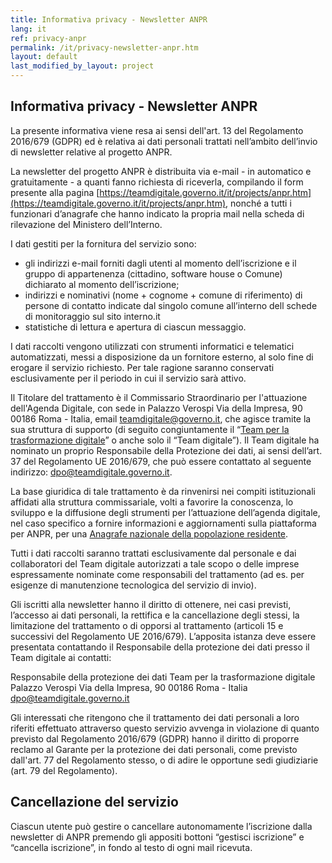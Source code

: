 ```yaml
---
title: Informativa privacy - Newsletter ANPR
lang: it
ref: privacy-anpr
permalink: /it/privacy-newsletter-anpr.htm
layout: default
last_modified_by_layout: project
---
```


<h2>Informativa privacy - Newsletter ANPR</h2>

La presente informativa viene resa ai sensi dell'art. 13 del Regolamento 2016/679 (GDPR) ed è relativa ai dati personali trattati nell’ambito dell’invio di newsletter relative al progetto ANPR.

La newsletter del progetto ANPR è distribuita via e-mail - in automatico e gratuitamente - a quanti fanno richiesta di riceverla, compilando il form presente alla pagina [https://teamdigitale.governo.it/it/projects/anpr.htm](https://teamdigitale.governo.it/it/projects/anpr.htm), nonché a tutti i funzionari d’anagrafe che hanno indicato la propria mail nella scheda di rilevazione del Ministero dell’Interno.

I dati gestiti per la fornitura del servizio sono:

- gli indirizzi e-mail forniti dagli utenti al momento dell’iscrizione e il gruppo di appartenenza (cittadino, software house o Comune) dichiarato al momento dell’iscrizione;
- indirizzi e nominativi (nome + cognome + comune di riferimento) di persone di contatto indicate dal singolo comune all’interno dell schede di monitoraggio sul sito interno.it
- statistiche di lettura e apertura di ciascun messaggio. 

I dati raccolti vengono utilizzati con strumenti informatici e telematici automatizzati, messi a disposizione da un fornitore esterno, al solo fine di erogare il servizio richiesto. Per tale ragione saranno conservati esclusivamente per il periodo in cui il servizio sarà attivo. 

Il Titolare del trattamento è il Commissario Straordinario per l'attuazione dell'Agenda Digitale, con sede in Palazzo Verospi Via della Impresa, 90 00186 Roma - Italia, email [teamdigitale@governo.it](teamdigitale@governo.it), che agisce tramite la sua struttura di supporto (di seguito congiuntamente il “[Team per la trasformazione digitale](https://teamdigitale.governo.it/)” o anche solo il “Team digitale”).
Il Team digitale ha nominato un proprio Responsabile della Protezione dei dati, ai sensi dell’art. 37 del Regolamento UE 2016/679, che può essere contattato al seguente indirizzo: [dpo@teamdigitale.governo.it](dpo@teamdigitale.governo.it).

La base giuridica di tale trattamento è da rinvenirsi nei compiti istituzionali affidati alla struttura commissariale, volti a favorire la conoscenza, lo sviluppo e la diffusione degli strumenti per l’attuazione dell’agenda digitale, nel caso specifico a fornire informazioni e aggiornamenti sulla piattaforma per ANPR, per una [Anagrafe nazionale della popolazione residente](https://teamdigitale.governo.it/it/projects/anpr.htm).

Tutti i dati raccolti saranno trattati esclusivamente dal personale e dai collaboratori del Team digitale autorizzati a tale scopo o delle imprese espressamente nominate come responsabili del trattamento (ad es. per esigenze di manutenzione tecnologica del servizio di invio).

Gli iscritti alla newsletter hanno il diritto di ottenere, nei casi previsti, l’accesso ai dati personali, la rettifica e la cancellazione degli stessi, la limitazione del trattamento o di opporsi al trattamento (articoli 15 e successivi del Regolamento UE 2016/679). L’apposita istanza deve essere presentata contattando il Responsabile della protezione dei dati presso il Team digitale ai contatti:

Responsabile della protezione dei dati
Team per  la trasformazione digitale
Palazzo Verospi Via della Impresa, 90 00186 Roma - Italia
[dpo@teamdigitale.governo.it](dpo@teamdigitale.governo.it) 

Gli interessati che ritengono che il trattamento dei dati personali a loro riferiti effettuato attraverso questo servizio avvenga in violazione di quanto previsto dal Regolamento 2016/679 (GDPR) hanno il diritto di proporre reclamo al Garante per la protezione dei dati personali, come previsto dall'art. 77 del Regolamento stesso, o di adire le opportune sedi giudiziarie (art. 79 del Regolamento).
 
## Cancellazione del servizio ##


Ciascun utente può gestire o cancellare autonomamente l’iscrizione dalla newsletter di ANPR premendo gli appositi bottoni “gestisci iscrizione” e “cancella iscrizione”, in fondo al testo di ogni mail ricevuta. 

